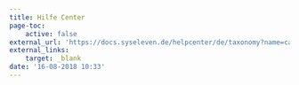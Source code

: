 ```yaml
---
title: Hilfe Center
page-toc:
    active: false
external_url: 'https://docs.syseleven.de/helpcenter/de/taxonomy?name=category&val=SysEleven-Stack'
external_links:
    target: _blank
date: '16-08-2018 10:33'
---
```


